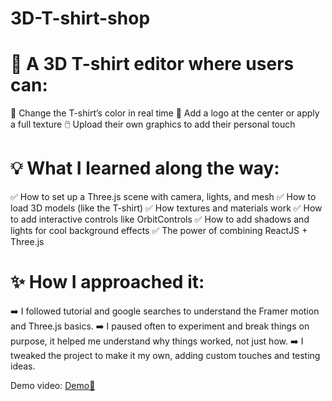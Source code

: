 # 3D-T-shirt-shop

# 👕 A 3D T-shirt editor where users can:
 🎨 Change the T-shirt’s color in real time
 📌 Add a logo at the center or apply a full texture
 🖱️ Upload their own graphics to add their personal touch 

# 💡 What I learned along the way:
✅ How to set up a Three.js scene with camera, lights, and mesh
 ✅ How to load 3D models (like the T-shirt)
 ✅ How textures and materials work
 ✅ How to add interactive controls like OrbitControls
 ✅ How to add shadows and lights for cool background effects
 ✅ The power of combining ReactJS + Three.js

# ✨ How I approached it:
➡️ I followed tutorial and google searches to understand the Framer motion and Three.js basics.
➡️ I paused often to experiment and break things on purpose, it helped me understand why things worked, not just how.
➡️ I tweaked the project to make it my own, adding custom touches and testing ideas.

Demo video: [Demo🔗](https://lnkd.in/gUc4s6fb)

